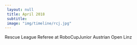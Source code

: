 ```yaml
--- 
 layout: null 
 title: April 2018 
 subtitle: 
 image: "img/timeline/rcj.jpg" 
---
```

Rescue League Referee at RoboCupJunior Austrian Open Linz
